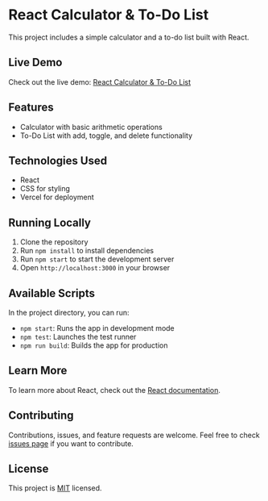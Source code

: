 # React Calculator & To-Do List

This project includes a simple calculator and a to-do list built with React.

## Live Demo

Check out the live demo: [React Calculator & To-Do List](https://calculator-project-7auiohrzz-eliascsoares-projects.vercel.app/)

## Features

- Calculator with basic arithmetic operations
- To-Do List with add, toggle, and delete functionality

## Technologies Used

- React
- CSS for styling
- Vercel for deployment

## Running Locally

1. Clone the repository
2. Run `npm install` to install dependencies
3. Run `npm start` to start the development server
4. Open `http://localhost:3000` in your browser

## Available Scripts

In the project directory, you can run:

- `npm start`: Runs the app in development mode
- `npm test`: Launches the test runner
- `npm run build`: Builds the app for production

## Learn More

To learn more about React, check out the [React documentation](https://reactjs.org/).

## Contributing

Contributions, issues, and feature requests are welcome. Feel free to check [issues page](https://github.com/eliascsoares/calculator-project/issues) if you want to contribute.

## License

This project is [MIT](https://choosealicense.com/licenses/mit/) licensed.